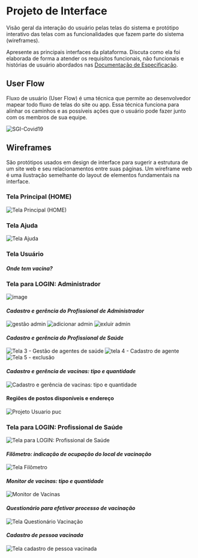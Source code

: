 
# Projeto de Interface

Visão geral da interação do usuário pelas telas do sistema e protótipo interativo das telas com as funcionalidades que fazem parte do sistema (wireframes).

 Apresente as principais interfaces da plataforma. Discuta como ela foi elaborada de forma a atender os requisitos funcionais, não funcionais e histórias de usuário abordados nas <a href="2-Especificação do Projeto.md"> Documentação de Especificação</a>.

## User Flow

Fluxo de usuário (User Flow) é uma técnica que permite ao desenvolvedor mapear todo fluxo de telas do site ou app. Essa técnica funciona para alinhar os caminhos e as possíveis ações que o usuário pode fazer junto com os membros de sua equipe.

![SGI-Covid19](https://user-images.githubusercontent.com/89739877/135659091-781e0d43-cfb7-4a94-a9aa-131123fdda61.jpg)

## Wireframes

São protótipos usados em design de interface para sugerir a estrutura de um site web e seu relacionamentos entre suas páginas. Um wireframe web é uma ilustração semelhante do layout de elementos fundamentais na interface.

### Tela Principal (HOME)

![Tela Principal (HOME)](https://user-images.githubusercontent.com/89739877/135658840-40dea3c9-be1b-4b3c-b370-27ac7ddf5285.jpg)

### Tela Ajuda

![Tela Ajuda](https://user-images.githubusercontent.com/89739877/135658907-89e2d848-318f-44fe-8943-3e2e72f94f4d.jpg)

### Tela Usuário

 #### *Onde tem vacina?*

### Tela para LOGIN: Administrador

![image](https://user-images.githubusercontent.com/80281387/135478795-a31bef68-4a8c-497f-a0c2-929eafce4304.png)
 
 #### *Cadastro e gerência do Profissional de Administrador* 
 
 ![gestão admin](https://user-images.githubusercontent.com/80281387/135483048-82ae3762-270d-44a1-8133-56e7cdce7d05.JPG)
 ![adicionar admin](https://user-images.githubusercontent.com/80281387/135483107-ef0086d9-2482-44d6-94ed-27857e6447b1.JPG)
 ![exluir admin](https://user-images.githubusercontent.com/80281387/135483129-0f776bb4-88f5-41d1-b4ad-ae3cf9dca095.JPG)

 #### *Cadastro e gerência do Profissional de Saúde*
 
 ![Tela 3 - Gestão de agentes de saúde](https://user-images.githubusercontent.com/80281387/135330994-4b3f4728-6c75-4677-a5c5-939f6ee85956.JPG)
 ![tela 4 - Cadastro de agente](https://user-images.githubusercontent.com/80281387/135331107-bddd2fbb-0455-4f85-987a-5916f0fc6544.JPG)
 ![Tela 5 - exclusão](https://user-images.githubusercontent.com/80281387/135331149-249d63b3-aca0-48b8-9f81-3eccd63e61a1.JPG)
 
 #### *Cadastro e gerência de vacinas: tipo e quantidade*
 ![Cadastro e gerência de vacinas: tipo e quantidade](https://user-images.githubusercontent.com/89498275/135333033-87145fec-bf82-4af8-b066-97eca690ba0c.png)

 #### Regiões de postos disponíveis e endereço  
 ![Projeto Usuario puc](https://user-images.githubusercontent.com/89995455/135451789-8ac1a5c6-e739-400c-85a8-247ed1640c20.PNG)
 
### Tela para LOGIN: Profissional de Saúde

 ![Tela para LOGIN: Profissional de Saúde](https://user-images.githubusercontent.com/89883340/135325920-fdda4268-42e5-4eb4-9f9d-15a21a7e7fbf.png)

 #### *Filômetro: indicação de ocupação do local de vacinação*
 
 ![Tela Filômetro](https://user-images.githubusercontent.com/89883340/135869517-0875d4d0-68ce-4f0c-809c-daa309b6f1f4.png)
 
 #### *Monitor de vacinas: tipo e quantidade*
 
 ![Monitor de Vacinas](https://user-images.githubusercontent.com/89883340/135869322-e26cfa1c-e7a0-4fe7-a69d-ee6596920a64.png)
 
 #### *Questionário para efetivar processo de vacinação*
 
 ![Tela Questionário Vacinação](https://user-images.githubusercontent.com/89883340/135327146-697675dc-1cd3-4ab8-aa93-2d76240688b4.png)

 #### *Cadastro de pessoa vacinada*
 
 ![Tela cadastro de pessoa vacinada](https://user-images.githubusercontent.com/89739877/135658492-1fbd8915-85da-4a81-a10e-2bbfb08d73f4.jpg)
